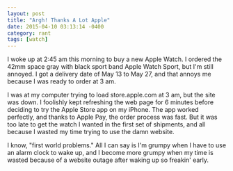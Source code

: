 ```yaml
---
layout: post
title: "Argh! Thanks A Lot Apple"
date: 2015-04-10 03:13:14 -0400
category: rant
tags: [watch]
---
```

I woke up at 2:45 am this morning to buy a new Apple Watch. I ordered the 42mm space gray with black sport band Apple Watch Sport, but I'm still annoyed. I got a delivery date of May 13 to May 27, and that annoys me because I was ready to order at 3 am.

I was at my computer trying to load store.apple.com at 3 am, but the site was down. I foolishly kept refreshing the web page for 6 minutes before deciding to try the Apple Store app on my iPhone. The app worked perfectly, and thanks to Apple Pay, the order process was fast. But it was too late to get the watch I wanted in the first set of shipments, and all because I wasted my time trying to use the damn website.

I know, "first world problems." All I can say is I'm grumpy when I have to use an alarm clock to wake up, and I become more grumpy when my time is wasted because of a website outage after waking up so freakin' early.